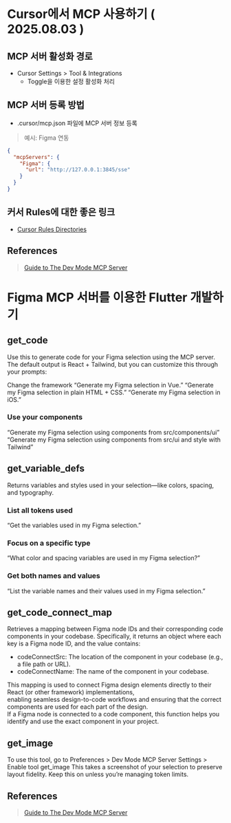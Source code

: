 # Cursor에서 MCP 사용하기 ( 2025.08.03 )

## MCP 서버 활성화 경로 

- Cursor Settings > Tool & Integrations
  - Toggle을 이용한 설정 활성화 처리 



## MCP 서버 등록 방법 

- .cursor/mcp.json 파일에 MCP 서버 정보 등록

> 예시: Figma 연동

```json
{
  "mcpServers": {
    "Figma": {
      "url": "http://127.0.0.1:3845/sse"
    }
  }
}
```

## 커서 Rules에 대한 좋은 링크 

- [Cursor Rules Directories](https://cursor.directory/?q=flutter0)

## References 

> [Guide to The Dev Mode MCP Server](https://help.figma.com/hc/en-us/articles/32132100833559-Guide-to-the-Dev-Mode-MCP-Server)

# Figma MCP 서버를 이용한 Flutter 개발하기 

## get_code
Use this to generate code for your Figma selection using the MCP server. The default output is React + Tailwind, but you can customize this through your prompts:

Change the framework
“Generate my Figma selection in Vue.”
“Generate my Figma selection in plain HTML + CSS.”
“Generate my Figma selection in iOS.”

### Use your components

“Generate my Figma selection using components from src/components/ui”
“Generate my Figma selection using components from src/ui and style with Tailwind”

## get_variable_defs
Returns variables and styles used in your selection—like colors, spacing, and typography.

### List all tokens used
“Get the variables used in my Figma selection.”
### Focus on a specific type
“What color and spacing variables are used in my Figma selection?”
### Get both names and values
“List the variable names and their values used in my Figma selection.”


## get_code_connect_map
Retrieves a mapping between Figma node IDs and their corresponding code components in your codebase. Specifically, it returns an object where each key is a Figma node ID, and the value contains:

- codeConnectSrc: The location of the component in your codebase (e.g., a file path or URL).
- codeConnectName: The name of the component in your codebase.

This mapping is used to connect Figma design elements directly to their React (or other framework) implementations,   
enabling seamless design-to-code workflows and ensuring that the correct components are used for each part of the design.   
If a Figma node is connected to a code component, this function helps you identify and use the exact component in your project.


## get_image
To use this tool, go to Preferences > Dev Mode MCP Server Settings > Enable tool get_image
This takes a screenshot of your selection to preserve layout fidelity. Keep this on unless you’re managing token limits.


## References 

> [Guide to The Dev Mode MCP Server](https://help.figma.com/hc/en-us/articles/32132100833559-Guide-to-the-Dev-Mode-MCP-Server)